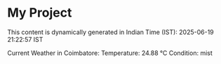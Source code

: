 # My Project

This content is dynamically generated in Indian Time (IST): 2025-06-19 21:22:57 IST


Current Weather in Coimbatore:
Temperature: 24.88 °C
Condition: mist
